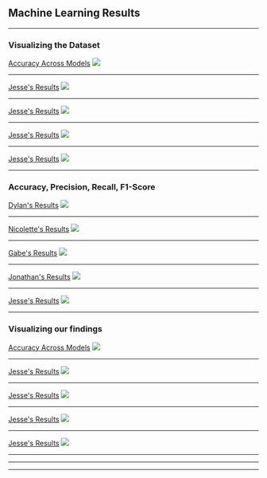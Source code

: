 ## Machine Learning Results

---
### Visualizing the Dataset

[Accuracy Across Models](http://example.com/)
<img src="images/Accuracy across Models.png?raw=true"/>


---
[Jesse's Results](http://example.com/)
<img src="images/jesse_model.png?raw=true"/>


---
[Jesse's Results](http://example.com/)
<img src="images/jesse_model.png?raw=true"/>


---
[Jesse's Results](http://example.com/)
<img src="images/jesse_model.png?raw=true"/>


---
[Jesse's Results](http://example.com/)
<img src="images/jesse_model.png?raw=true"/>


---


### Accuracy, Precision, Recall, F1-Score

[Dylan's Results](/sample_page)
<img src="images/Dylan_model.png?raw=true"/>

---
[Nicolette's Results](/pdf/sample_presentation.pdf)
<img src="images/nicolette_model.png?raw=true"/>

---
[Gabe's Results](http://example.com/)
<img src="images/gabe_model.png?raw=true"/>

---
[Jonathan's Results](http://example.com/)
<img src="images/jonathan_model.png?raw=true"/>


---
[Jesse's Results](http://example.com/)
<img src="images/jesse_model.png?raw=true"/>


---

### Visualizing our findings

[Accuracy Across Models](http://example.com/)
<img src="images/Accuracy across Models.png?raw=true"/>


---
[Jesse's Results](http://example.com/)
<img src="images/jesse_model.png?raw=true"/>


---
[Jesse's Results](http://example.com/)
<img src="images/jesse_model.png?raw=true"/>


---
[Jesse's Results](http://example.com/)
<img src="images/jesse_model.png?raw=true"/>


---
[Jesse's Results](http://example.com/)
<img src="images/jesse_model.png?raw=true"/>


---


---




---

<!-- Remove above link if you don't want to attibute -->

